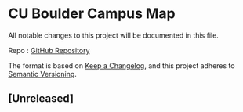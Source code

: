 # CU Boulder Campus Map

All notable changes to this project will be documented in this file.

Repo : [GitHub Repository](https://github.com/CuBoulder/ucb_campus_map)

The format is based on [Keep a Changelog](https://keepachangelog.com/en/1.0.0/),
and this project adheres to [Semantic Versioning](https://semver.org/spec/v2.0.0.html).

## [Unreleased]
